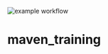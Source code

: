 ![example workflow](https://github.com/Frizbby/maven_training/actions/workflows/build.yml/badge.svg)

# maven_training
